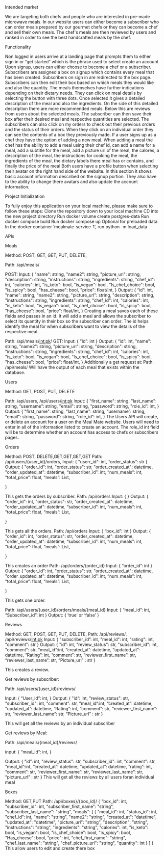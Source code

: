 Intended market

We are targeting both chefs and people who are interested in pre-made microwave meals. In our website users can either become a subscriber who can order meals prepared by our gourmet chefs or they can become a chef and sell their own meals. The chef's meals are then reviewed by users and ranked in order to see the best handcrafted meals by the chef.

Functionality

Non logged in users arrive at a landing page that prompts them to either sign in or “get started” which is the phrase used to select create an account
Upon signup, users can either choose to become a chef or a subscriber.
Subscribers are assigned a box on signup which contains every meal that has been created.
Subscribers on sign in are redirected to the box page.
Subscribers can then edit their box based on which meals they would like and also the quantity.
The meals themselves have further indications depending on their dietary needs.
They can click on meal details by selecting the button with three dots. Once selected it gives a detailed description of the meal and also the ingredients. On the side of this detailed description there are more recommended meals.
Below this are reviews from users about the selected meals.
The subscriber can then save their box after their desired meal and respective quantities are selected.
The subscribers can also click on my orders to check out their previous orders and the status of their orders. When they click on an individual order they can see the contents of a box they previously made.
If a user signs up as a chef they have the option of adding a new meal.
When adding a meal the chef has the ability to add a meal using their chef id, can add a name for a meal, add a subtitle for the meal, add a picture url of the meal, the calores, a description of the meal, the instructions for cooking the meal, the ingredients of the meal, the dietary labels there meal has or contains, and finally the price of the meal
Both users have a profile button when selecting their avatar on the right hand side of the website. In this section it shows basic account information described on the signup portion. They also have to the ability to change there avatars and also update the account information.

Project Initialization

To fully enjoy this application on your local machine, please make sure to follow these steps:
Clone the repository down to your local machine
CD into the new project directory
Run docker volume create postgres-data
Run docker compose build
Run docker compose up
Optional for preloaded data:
In the docker container ‘mealmate-service-1’, run python -m load_data



APIs

Meals

Method: POST, GET, GET, PUT, DELETE,

Path: /api/meals/

POST: Input:
{
  "name": string,
  "name2": string,
  "picture_url": string,
  "description": string,
  "instructions": string,
  "ingredients": string,
  "chef_id": int,
  "calories": int,
  "is_keto": bool,
  "is_vegan": bool,
  "Is_chef_choice": bool,
  "is_spicy": bool,
  "has_cheese": bool,
  "price": float/int,
}
Output:
{
  “id”: int,
  "name": string,
  "name2": string,
  "picture_url": string,
  "description": string,
  "instructions": string,
  "ingredients": string,
  "chef_id": int,
  "calories": int,
  "is_keto": bool,
  "is_vegan": bool,
  "Is_chef_choice": bool,
  "is_spicy": bool,
  "has_cheese": bool,
  "price": float/int,
}
Creating a meal saves each of these fields and passes in an id. It will add a meal and allows the subscriber to select its quantity in their box so the subscriber can order. The id helps identify the meal for when subscribers want to view the details of the respective meal.

Path: /api/meals/<int:pk>/
GET: Input:
{
“Id”: int
}
Output:
{
  “id”: int,
  "name": string,
  "name2": string,
  "picture_url": string,
  "description": string,
  "instructions": string,
  "ingredients": string,
  "chef_id": int,
  "calories": int,
  "is_keto": bool,
  "is_vegan": bool,
  "Is_chef_choice": bool,
  "is_spicy": bool,
  "has_cheese": bool,
  "price": float/int,
}
Additionally a get request at:
Path: /api/meals/
Will have the output of each meal that exists within the database.

Users

Method: GET, POST, PUT, DELETE


Path: /api/users, /api/users/<int:pk>
Input:
{
  "first_name": string,
  "last_name": string,
  “username”: string,
  "email": string,
  "password": string,
  "role_id”: int,
}
Output:
{
  "first_name": string,
  "last_name": string,
  “username”: string,
  "email": string,
  "password": string,
  "role_id”: int,
}
The Users API will create, or delete an account for a user on the Meal Mate website. Users will need to enter in all of the information listed to create an account. The role_id int field will be to determine whether an account has access to chefs or subscribers pages.


Orders

Method: POST, DELETE,GET,GET,GET,GET
Path: /api/users/{user_id}/orders,
Input:
{
  "userr_id": int,
  “order_status”: str
}
Output:
{
  "order_id": int,
  "order_status": str,
  "order_created_at": datetime,
  "order_updated_at": datetime,
  “subscriber_id”: int,
  “num_meals”: int,
  “total_price”: float,
  “meals”: List,

}

This gets the orders by subscriber.
Path: /api/orders
Input:
{
}
Output:
{
  "order_id": int,
  "order_status": str,
  "order_created_at": datetime,
  "order_updated_at": datetime,
  “subscriber_id”: int,
  “num_meals”: int,
  “total_price”: float,
  “meals”: List,

}

This gets all the orders.
Path: /api/orders
Input:
{
  “box_id”: int
}
Output:
{
  "order_id": int,
  "order_status": str,
  "order_created_at": datetime,
  "order_updated_at": datetime,
  “subscriber_id”: int,
  “num_meals”: int,
  “total_price”: float,
  “meals”: List,

}

This creates an order
Path: /api/orders/{order_id}
Input:
{
  “order_id”: int
}
Output:
{
  "order_id": int,
  "order_status": str,
  "order_created_at": datetime,
  "order_updated_at": datetime,
  “subscriber_id”: int,
  “num_meals”: int,
  “total_price”: float,
  “meals”: List,

}

This gets one order.

Path: /api/users/{user_id}/orders/meals/{meal_id}
Input:
{
  “meal_id”: int,
  “Subscriber_id”: int
}
Output:
{
 ‘true’ or ‘false’
}




Reviews

Method: GET, POST, GET,  PUT, DELETE,
Path: /api/reviews/, /api/reviews/<int:pk>
Input:
{
  "subscriber_id”: int,
  "meal_id": int,
  "rating": int,
  "comment": str
}
Output:
{
  "id”: int,
  "review_status": str,
  "subscriber_id": int,
  "comment": str,
  “meal_id”:int,
  “created_at”: datetime,
  “updated_at”: datetime,
  “Rating”: int,
  “comment”: str,
  “reviewer_first_name”: str,
  “reviewer_last_name”: str,
  “Picture_url” : str
}

This creates a review.


Get reviews by subscriber:

Path: /api/users/{user_id}/reviews/

Input:
{
“User_id”: int,
}
Output:
{
  "id”: int,
  "review_status": str,
  "subscriber_id": int,
  "comment": str,
  “meal_id”:int,
“created_at”: datetime,
“updated_at”: datetime,
“Rating”: int,
“comment”: str,
“reviewer_first_name”: str,
“reviewer_last_name”: str,
“Picture_url” : str
}

This will get all the reviews by an individual subscriber



Get reviews by Meal:

Path: /api/meals/{meal_id}/reviews/

input:
{
“meal_id”: int,
}

Output:
{
  "id”: int,
  "review_status": str,
  "subscriber_id": int,
  "comment": str,
  “meal_id”:int,
  “created_at”: datetime,
  “updated_at”: datetime,
  “rating”: int,
  “comment”: str,
  “reviewer_first_name”: str,
  “reviewer_last_name”: str,
  “picture_url” : str
}
This will get all the reviews by all users foran individual meal

Boxes

Method: GET,PUT
Path: /api/boxes}/{box_id}/
{
  "box_id": int,
  "subscriber_id": int,
  "subscriber_first_name": "string",
  "subscriber_last_name": "string",
  "meals": [
    {
      "meal_id": int,
      "status_id": int,
      "chef_id": int,
      "name": "string",
      "name2": "string",
      "created_at": "datetime",
      "updated_at": "datetime",
      "picture_url": "string",
      "description": "string",
      "instructions": "string",
      "ingredients": "string",
      "calories": int,
      "is_keto": bool,
      "is_vegan": bool,
      "is_chef_choice": bool,
      "is_spicy": bool,
      "Has_cheese": bool,
      "price":  int,
      "chef_first_name": "string",
      "chef_last_name": "string",
      "chef_picture_url": "string",
      "quantity":  int
    }
  ]
}
This allow users to edit and create there box
